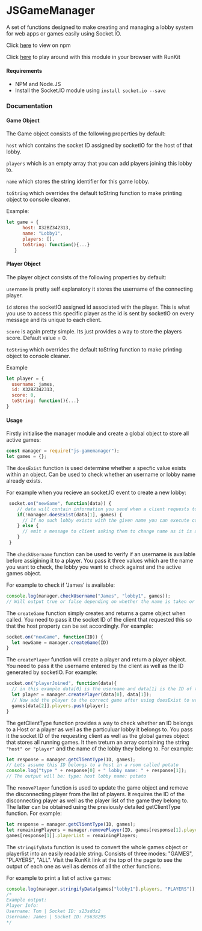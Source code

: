 # JSGameManager
A set of functions designed to make creating and managing a lobby system for web apps or games easily using Socket.IO. 

Click [here](https://www.npmjs.com/package/js-gamemanager) to view on npm

Click [here](https://runkit.com/embed/46zbef780xe7) to play around with this module in your browser with RunKit

#### Requirements
* NPM and Node.JS
* Install the Socket.IO module using `install socket.io --save`

### Documentation

#### Game Object
The Game object consists of the following properties by default:

`host` which contains the socket ID assigned by socketIO for the host of that lobby.

`players` which is an empty array that you can add players joining this lobby to.

`name` which stores the string identifier for this game lobby.

`toString` which overrides the default toString function to make printing object to console cleaner.

Example: 
```javascript
let game = {
      host: X32BZ342313,
	  name: "Lobby1",
      players: [],
	  toString: function(){...}
   }
```

#### Player Object
The player object consists of the following properties by default:

`username` is pretty self explanatory it stores the username of the connecting player.

`id` stores the socketIO assigned id associated with the player. This is what you use to access this specific player as the id is sent by socketIO on every message and its unique to each client.

`score` is again pretty simple. Its just provides a way to store the players score. Default value = 0.

`toString` which overrides the default toString function to make printing object to console cleaner.

Example
```javascript
let player = {
  username: james,
  id: X32BZ342313,
  score: 0,
  toString: function(){...}
}
```

#### Usage

Firstly initialise the manager module and create a global object to store all active games:

```javascript
const manager = require("js-gamemanager");
let games = {};
```

The `doesExist` function is used determine whether a specfic value exists within an object. Can be used to check whether an username or lobby name already exists.

For example when you recieve an socket.IO event to create a new lobby:
```javascript
 socket.on("newGame", function(data)) {
    // data will contain information you send when a client requests to host a game. This can include data such as a lobby name.
    if(!manager.doesExist(data[1], games) {
      // If no such lobby exists with the given name you can execute code to create this lobby.
    } else {
      // emit a message to client asking them to change name as it is already used.
    }
 }
```

The `checkUsername` function can be used to verify if an username is available before assigining it to a player. You pass it three values which are 
the name you want to check, the lobby you want to check against and the active games object.

For example to check if 'James' is available:
```javascript
console.log(manager.checkUsername("James", "lobby1", games));
// Will output true or false depending on whether the name is taken or not.
```

The `createGame` function simply creates and returns a game object when called. You need to pass it the socket ID of the client that requested this so that the host property can be set accordingly.
For example:
```javascript
socket.on("newGame", function(ID)) {
  let newGame = manager.createGame(ID)
}
```
The `createPlayer` function will create a player and return a player object. You need to pass it the username entered by the client as well as the ID generated by socketIO.
For example:
```javascript
socket.on("playerJoined", function(data){
  // in this example data[0] is the username and data[1] is the ID of the user and data[2] is the lobby they want to join.
  let player = manager.createPlayer(data[0], data[1]);
  // Now add the player to the correct game after using doesExist to verify it exists
  games[data[2]].players.push(player);
}
```
The getClientType function provides a way to check whether an ID belongs to a Host or a player as well as the particuluar lobby it belongs to. You pass it the socket ID of the requesting client as well as the global games object that stores all running games. It then treturn an array containing the string `"host" or "player"` and the name of the lobby they belong to.
For example:
```javascript
let response = manager.getClientType(ID, games);
// Lets assume this ID belongs to a host in a room called potato
console.log("type " + response[0] + " lobby name: " + response[1]);
// The output will be: type: host lobby name: potato 
```

The `removePlayer` function is used to update the game object and remove the disconnecting player from the list of players. It requires the ID of the disconnecting player as well as the player list of the game they belong to. The latter can be obtained using the previously detailed getClientType function.
For example:
```javascript
let response = manager.getClientType(ID, games); 
let remainingPlayers = manager.removePlayer(ID, games[response[1].playerList);
games[response[1]].playerList = remainingPlayers;
```

The `stringifyData` function is used to convert the whole games object or playerlist into an easily readable string. Consists of three modes: "GAMES", "PLAYERS", "ALL".
Visit the RunKit link at the top of the page to see the output of each one as well as demos of all the other functions.

For example to print a list of active games:
```javascript
console.log(manager.stringifyData(games["lobby1"].players, "PLAYERS"));
/*
Example output:
Player Info:
Username: Tom | Socket ID: s23sddz2
Username: James | Socket ID: F563829S
*/
```
